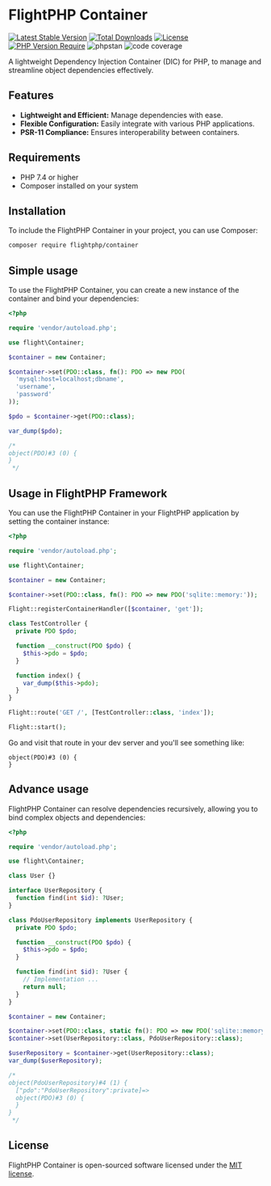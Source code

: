 # FlightPHP Container

[![Latest Stable Version](http://poser.pugx.org/flightphp/container/v?style=for-the-badge)](https://packagist.org/packages/flightphp/container)
[![Total Downloads](http://poser.pugx.org/flightphp/container/downloads?style=for-the-badge)](https://packagist.org/packages/flightphp/container)
[![License](http://poser.pugx.org/flightphp/container/license?style=for-the-badge)](https://packagist.org/packages/flightphp/container)
[![PHP Version Require](http://poser.pugx.org/flightphp/container/require/php?style=for-the-badge)](https://packagist.org/packages/flightphp/container)
![phpstan](https://img.shields.io/badge/phpstan-max-green?style=for-the-badge)
![code coverage](https://img.shields.io/badge/code_coverage-100%25-green?style=for-the-badge)

A lightweight Dependency Injection Container (DIC) for PHP, to manage and streamline object dependencies effectively.

## Features

- **Lightweight and Efficient:** Manage dependencies with ease.
- **Flexible Configuration:** Easily integrate with various PHP applications.
- **PSR-11 Compliance:** Ensures interoperability between containers.

## Requirements

- PHP 7.4 or higher
- Composer installed on your system

## Installation

To include the FlightPHP Container in your project, you can use Composer:

```bash
composer require flightphp/container
```

## Simple usage

To use the FlightPHP Container, you can create a new instance of the container and bind your dependencies:

```php
<?php

require 'vendor/autoload.php';

use flight\Container;

$container = new Container;

$container->set(PDO::class, fn(): PDO => new PDO(
  'mysql:host=localhost;dbname',
  'username',
  'password'
));

$pdo = $container->get(PDO::class);

var_dump($pdo);

/*
object(PDO)#3 (0) {
}
 */
```

## Usage in FlightPHP Framework

You can use the FlightPHP Container in your FlightPHP application by setting the container instance:

```php
<?php

require 'vendor/autoload.php';

use flight\Container;

$container = new Container;

$container->set(PDO::class, fn(): PDO => new PDO('sqlite::memory:'));

Flight::registerContainerHandler([$container, 'get']);

class TestController {
  private PDO $pdo;

  function __construct(PDO $pdo) {
    $this->pdo = $pdo;
  }

  function index() {
    var_dump($this->pdo);
  }
}

Flight::route('GET /', [TestController::class, 'index']);

Flight::start();
```

Go and visit that route in your dev server and you'll see something like:

```
object(PDO)#3 (0) {
}
```

## Advance usage

FlightPHP Container can resolve dependencies recursively, allowing you to bind complex objects and dependencies:

```php
<?php

require 'vendor/autoload.php';

use flight\Container;

class User {}

interface UserRepository {
  function find(int $id): ?User;
}

class PdoUserRepository implements UserRepository {
  private PDO $pdo;

  function __construct(PDO $pdo) {
    $this->pdo = $pdo;
  }

  function find(int $id): ?User {
    // Implementation ...
    return null;
  }
}

$container = new Container;

$container->set(PDO::class, static fn(): PDO => new PDO('sqlite::memory:'));
$container->set(UserRepository::class, PdoUserRepository::class);

$userRepository = $container->get(UserRepository::class);
var_dump($userRepository);

/*
object(PdoUserRepository)#4 (1) {
  ["pdo":"PdoUserRepository":private]=>
  object(PDO)#3 (0) {
  }
}
 */
```

## License

FlightPHP Container is open-sourced software licensed under the [MIT license](https://opensource.org/licenses/MIT).
